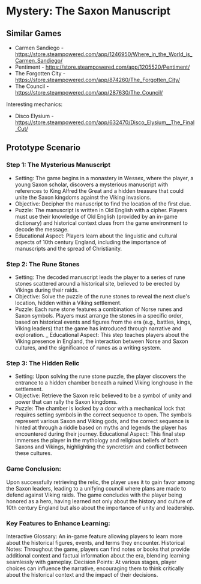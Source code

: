 # Mystery: The Saxon Manuscript

## Similar Games
- Carmen Sandiego - https://store.steampowered.com/app/1246950/Where_in_the_World_is_Carmen_Sandiego/
- Pentiment - https://store.steampowered.com/app/1205520/Pentiment/
- The Forgotten City - https://store.steampowered.com/app/874260/The_Forgotten_City/
- The Council - https://store.steampowered.com/app/287630/The_Council/

Interesting mechanics:
- Disco Elysium - https://store.steampowered.com/app/632470/Disco_Elysium__The_Final_Cut/

## Prototype Scenario

### Step 1: The Mysterious Manuscript
- Setting: The game begins in a monastery in Wessex, where the player, a young Saxon scholar, discovers a mysterious manuscript with references to King Alfred the Great and a hidden treasure that could unite the Saxon kingdoms against the Viking invasions.
- Objective: Decipher the manuscript to find the location of the first clue.
- Puzzle: The manuscript is written in Old English with a cipher. Players must use their knowledge of Old English (provided by an in-game dictionary) and historical context clues from the game environment to decode the message.
- Educational Aspect: Players learn about the linguistic and cultural aspects of 10th century England, including the importance of manuscripts and the spread of Christianity.

### Step 2: The Rune Stones
- Setting: The decoded manuscript leads the player to a series of rune stones scattered around a historical site, believed to be erected by Vikings during their raids.
- Objective: Solve the puzzle of the rune stones to reveal the next clue's location, hidden within a Viking settlement.
- Puzzle: Each rune stone features a combination of Norse runes and Saxon symbols. Players must arrange the stones in a specific order, based on historical events and figures from the era (e.g., battles, kings, Viking leaders) that the game has introduced through narrative and exploration.
_ Educational Aspect: This step teaches players about the Viking presence in England, the interaction between Norse and Saxon cultures, and the significance of runes as a writing system.

### Step 3: The Hidden Relic
- Setting: Upon solving the rune stone puzzle, the player discovers the entrance to a hidden chamber beneath a ruined Viking longhouse in the settlement.
- Objective: Retrieve the Saxon relic believed to be a symbol of unity and power that can rally the Saxon kingdoms.
- Puzzle: The chamber is locked by a door with a mechanical lock that requires setting symbols in the correct sequence to open. The symbols represent various Saxon and Viking gods, and the correct sequence is hinted at through a riddle based on myths and legends the player has encountered during their journey.
Educational Aspect: This final step immerses the player in the mythology and religious beliefs of both Saxons and Vikings, highlighting the syncretism and conflict between these cultures.

### Game Conclusion:
Upon successfully retrieving the relic, the player uses it to gain favor among the Saxon leaders, leading to a unifying council where plans are made to defend against Viking raids. The game concludes with the player being honored as a hero, having learned not only about the history and culture of 10th century England but also about the importance of unity and leadership.

### Key Features to Enhance Learning:

Interactive Glossary: An in-game feature allowing players to learn more about the historical figures, events, and terms they encounter.
Historical Notes: Throughout the game, players can find notes or books that provide additional context and factual information about the era, blending learning seamlessly with gameplay.
Decision Points: At various stages, player choices can influence the narrative, encouraging them to think critically about the historical context and the impact of their decisions.


